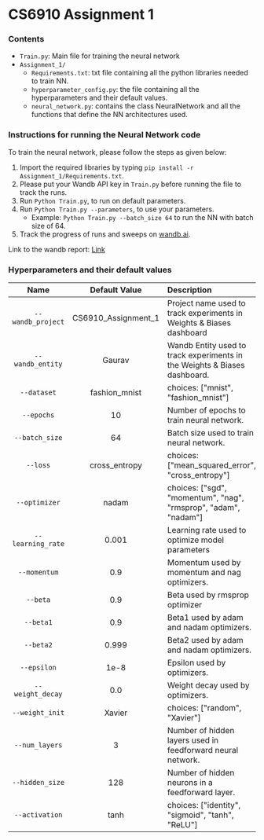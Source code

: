 # CS6910 Assignment 1

### Contents
- `Train.py`: Main file for training the neural network
- `Assignment_1/`
  - `Requirements.txt`: txt file containing all the python libraries needed to train NN.
  - `hyperparameter_config.py`: the file containing all the hyperparameters and their default values.
  - `neural_network.py`: contains the class NeuralNetwork and all the functions that define the NN architectures used.

### Instructions for running the Neural Network code
To train the neural network, please follow the steps as given below:
1. Import the required libraries by typing `pip install -r Assignment_1/Requirements.txt`.
2. Please put your Wandb API key in `Train.py` before running the file to track the runs.
3. Run `Python Train.py`, to run on default parameters.
4. Run `Python Train.py --parameters`, to use your parameters.
   - Example: `Python Train.py --batch_size 64` to run the NN with batch size of 64.
5. Track the progress of runs and sweeps on [wandb.ai](https://wandb.ai/home).

Link to the wandb report: [Link](https://wandb.ai/cs23m024-gaurav/CS6910_Assignment_1/reports/Copy-of-oikantik-s-CS6910-Assignment-1--Vmlldzo3MTYxODMy)

### Hyperparameters and their default values
| Name | Default Value | Description |
| :---: | :-------------: | :----------- |
| `--wandb_project` | CS6910_Assignment_1 | Project name used to track experiments in Weights & Biases dashboard |
| `--wandb_entity` | Gaurav  | Wandb Entity used to track experiments in the Weights & Biases dashboard. |
| `--dataset` | fashion_mnist | choices:  ["mnist", "fashion_mnist"] |
| `--epochs` | 10 |  Number of epochs to train neural network.|
| `--batch_size` | 64 | Batch size used to train neural network. | 
| `--loss` | cross_entropy | choices:  ["mean_squared_error", "cross_entropy"] |
| `--optimizer` | nadam | choices:  ["sgd", "momentum", "nag", "rmsprop", "adam", "nadam"] | 
| `--learning_rate` | 0.001 | Learning rate used to optimize model parameters | 
| `--momentum` | 0.9 | Momentum used by momentum and nag optimizers. |
| `--beta` | 0.9 | Beta used by rmsprop optimizer | 
| `--beta1` | 0.9 | Beta1 used by adam and nadam optimizers. | 
| `--beta2` | 0.999 | Beta2 used by adam and nadam optimizers. |
| `--epsilon` | 1e-8 | Epsilon used by optimizers. |
| `--weight_decay` | 0.0 | Weight decay used by optimizers. |
| `--weight_init` | Xavier | choices:  ["random", "Xavier"] | 
| `--num_layers` | 3 | Number of hidden layers used in feedforward neural network. | 
| `--hidden_size` | 128 | Number of hidden neurons in a feedforward layer. |
| `--activation` | tanh | choices:  ["identity", "sigmoid", "tanh", "ReLU"] |
<br>

